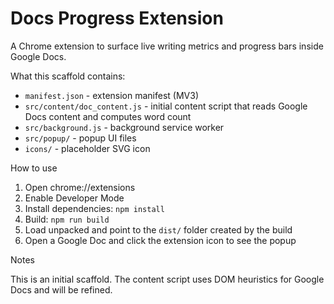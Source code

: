 # Docs Progress Extension

A Chrome extension to surface live writing metrics and progress bars inside Google Docs.

What this scaffold contains:

-  `manifest.json` - extension manifest (MV3)
-  `src/content/doc_content.js` - initial content script that reads Google Docs content and computes word count
-  `src/background.js` - background service worker
-  `src/popup/` - popup UI files
-  `icons/` - placeholder SVG icon

How to use

1. Open chrome://extensions
2. Enable Developer Mode
3. Install dependencies: `npm install`
4. Build: `npm run build`
5. Load unpacked and point to the `dist/` folder created by the build
6. Open a Google Doc and click the extension icon to see the popup

Notes

This is an initial scaffold. The content script uses DOM heuristics for Google Docs and will be refined.
